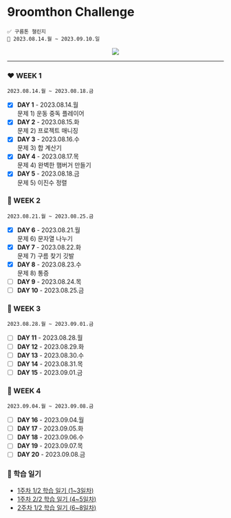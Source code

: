 # 9roomthon Challenge
```
✅ 구름톤 챌린지
📅 2023.08.14.월 ~ 2023.09.10.일
```
<div align="center">
  <a href="https://hits.seeyoufarm.com"><img src="https://hits.seeyoufarm.com/api/count/incr/badge.svg?url=https%3A%2F%2Fgithub.com%2Fjung0115%2F9room-java&count_bg=%238CADE3&title_bg=%23477CD3&icon=mixcloud.svg&icon_color=%23E7E7E7&title=9room+java&edge_flat=false"/></a>
</div>

---

### ❤️ WEEK 1
`2023.08.14.월 ~ 2023.08.18.금`  
- [x] **DAY 1** - 2023.08.14.월  
문제 1) 운동 중독 플레이어  
- [x] **DAY 2** - 2023.08.15.화  
문제 2) 프로젝트 매니징  
- [x] **DAY 3** - 2023.08.16.수  
문제 3) 합 계산기  
- [x] **DAY 4** - 2023.08.17.목  
문제 4) 완벽한 햄버거 만들기  
- [x] **DAY 5** - 2023.08.18.금  
문제 5) 이진수 정렬  
  
### 🧡 WEEK 2
`2023.08.21.월 ~ 2023.08.25.금`  
- [x] **DAY 6** - 2023.08.21.월  
문제 6) 문자열 나누기  
- [x] **DAY 7** - 2023.08.22.화  
문제 7) 구름 찾기 깃발  
- [x] **DAY 8** - 2023.08.23.수  
문제 8) 통증  
- [ ] **DAY 9** - 2023.08.24.목  
- [ ] **DAY 10** - 2023.08.25.금    
  
### 💛 WEEK 3
`2023.08.28.월 ~ 2023.09.01.금`  
- [ ] **DAY 11** - 2023.08.28.월  
- [ ] **DAY 12** - 2023.08.29.화  
- [ ] **DAY 13** - 2023.08.30.수  
- [ ] **DAY 14** - 2023.08.31.목  
- [ ] **DAY 15** - 2023.09.01.금   
  
### 💚 WEEK 4
`2023.09.04.월 ~ 2023.09.08.금`  
- [ ] **DAY 16** - 2023.09.04.월  
- [ ] **DAY 17** - 2023.09.05.화  
- [ ] **DAY 18** - 2023.09.06.수  
- [ ] **DAY 19** - 2023.09.07.목  
- [ ] **DAY 20** - 2023.09.08.금   
  
### 💟 학습 일기
- [1주차 1/2 학습 일기 (1~3일차)](https://blog.naver.com/zzang_stone_smash/223185371571)
- [1주차 2/2 학습 일기 (4~5일차)](https://blog.naver.com/zzang_stone_smash/223187290825)  
- [2주차 1/2 학습 일기 (6~8일차)](https://blog.naver.com/zzang_stone_smash/223191400095)  
